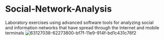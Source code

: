 # Social-Network-Analysis
Laboratory exercises using advanced software tools for analyzing social and information networks that have spread through the Internet and mobile terminals
![63127038-62273800-bf7f-11e9-914f-bd1c431c76f2](https://user-images.githubusercontent.com/50949470/111455134-1837a280-871e-11eb-8680-f765cf3109ae.png)
